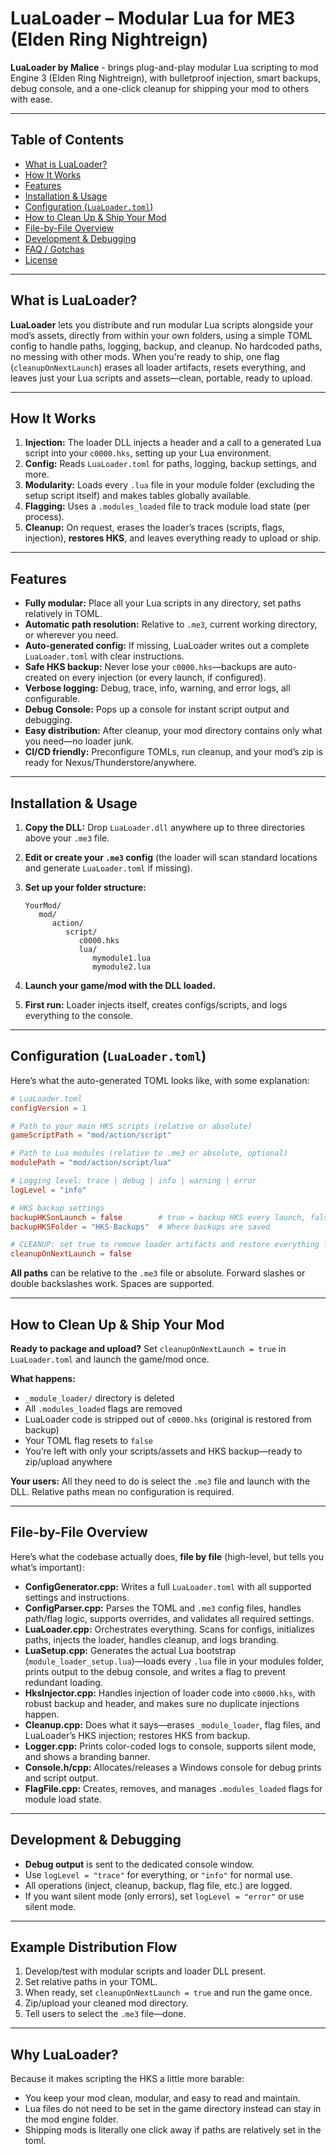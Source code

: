 # LuaLoader – Modular Lua for ME3 (Elden Ring Nightreign)

**LuaLoader by Malice** - brings plug-and-play modular Lua scripting to mod Engine 3 (Elden Ring Nightreign), with bulletproof injection, smart backups, debug console, and a one-click cleanup for shipping your mod to others with ease.

---

## Table of Contents

* [What is LuaLoader?](#what-is-lualoader)
* [How It Works](#how-it-works)
* [Features](#features)
* [Installation & Usage](#installation--usage)
* [Configuration (`LuaLoader.toml`)](#configuration-lualoadertoml)
* [How to Clean Up & Ship Your Mod](#how-to-clean-up--ship-your-mod)
* [File-by-File Overview](#file-by-file-overview)
* [Development & Debugging](#development--debugging)
* [FAQ / Gotchas](#faq--gotchas)
* [License](#license)

---

## What is LuaLoader?

**LuaLoader** lets you distribute and run modular Lua scripts alongside your mod’s assets, directly from within your own folders, using a simple TOML config to handle paths, logging, backup, and cleanup. No hardcoded paths, no messing with other mods. When you're ready to ship, one flag (`cleanupOnNextLaunch`) erases all loader artifacts, resets everything, and leaves just your Lua scripts and assets—clean, portable, ready to upload.

---

## How It Works

1. **Injection:** The loader DLL injects a header and a call to a generated Lua script into your `c0000.hks`, setting up your Lua environment.
2. **Config:** Reads `LuaLoader.toml` for paths, logging, backup settings, and more.
3. **Modularity:** Loads every `.lua` file in your module folder (excluding the setup script itself) and makes tables globally available.
4. **Flagging:** Uses a `.modules_loaded` file to track module load state (per process).
5. **Cleanup:** On request, erases the loader’s traces (scripts, flags, injection), **restores HKS**, and leaves everything ready to upload or ship.

---

## Features

* **Fully modular:** Place all your Lua scripts in any directory, set paths relatively in TOML.
* **Automatic path resolution:** Relative to `.me3`, current working directory, or wherever you need.
* **Auto-generated config:** If missing, LuaLoader writes out a complete `LuaLoader.toml` with clear instructions.
* **Safe HKS backup:** Never lose your `c0000.hks`—backups are auto-created on every injection (or every launch, if configured).
* **Verbose logging:** Debug, trace, info, warning, and error logs, all configurable.
* **Debug Console:** Pops up a console for instant script output and debugging.
* **Easy distribution:** After cleanup, your mod directory contains only what you need—no loader junk.
* **CI/CD friendly:** Preconfigure TOMLs, run cleanup, and your mod’s zip is ready for Nexus/Thunderstore/anywhere.

---

## Installation & Usage

1. **Copy the DLL:** Drop `LuaLoader.dll` anywhere up to three directories above your `.me3` file.
2. **Edit or create your `.me3` config** (the loader will scan standard locations and generate `LuaLoader.toml` if missing).
3. **Set up your folder structure:**

   ```
   YourMod/
      mod/
         action/
            script/
               c0000.hks
               lua/
                  mymodule1.lua
                  mymodule2.lua
   ```
4. **Launch your game/mod with the DLL loaded.**
5. **First run:** Loader injects itself, creates configs/scripts, and logs everything to the console.

---

## Configuration (`LuaLoader.toml`)

Here’s what the auto-generated TOML looks like, with some explanation:

```toml
# LuaLoader.toml
configVersion = 1

# Path to your main HKS scripts (relative or absolute)
gameScriptPath = "mod/action/script"

# Path to Lua modules (relative to .me3 or absolute, optional)
modulePath = "mod/action/script/lua"

# Logging level: trace | debug | info | warning | error
logLevel = "info"

# HKS backup settings
backupHKSonLaunch = false        # true = backup HKS every launch, false = only when injecting
backupHKSFolder = "HKS-Backups"  # Where backups are saved

# CLEANUP: set true to remove loader artifacts and restore everything for shipping
cleanupOnNextLaunch = false
```

**All paths** can be relative to the `.me3` file or absolute. Forward slashes or double backslashes work. Spaces are supported.

---

## How to Clean Up & Ship Your Mod

**Ready to package and upload?**
Set `cleanupOnNextLaunch = true` in `LuaLoader.toml` and launch the game/mod once.

**What happens:**

* `_module_loader/` directory is deleted
* All `.modules_loaded` flags are removed
* LuaLoader code is stripped out of `c0000.hks` (original is restored from backup)
* Your TOML flag resets to `false`
* You’re left with only your scripts/assets and HKS backup—ready to zip/upload anywhere

**Your users:**
All they need to do is select the `.me3` file and launch with the DLL. Relative paths mean no configuration is required.

---

## File-by-File Overview

Here’s what the codebase actually does, **file by file** (high-level, but tells you what’s important):

* **ConfigGenerator.cpp:** Writes a full `LuaLoader.toml` with all supported settings and instructions.
* **ConfigParser.cpp:** Parses the TOML and `.me3` config files, handles path/flag logic, supports overrides, and validates all required settings.
* **LuaLoader.cpp:** Orchestrates everything. Scans for configs, initializes paths, injects the loader, handles cleanup, and logs branding.
* **LuaSetup.cpp:** Generates the actual Lua bootstrap (`module_loader_setup.lua`)—loads every `.lua` file in your modules folder, prints output to the debug console, and writes a flag to prevent redundant loading.
* **HksInjector.cpp:** Handles injection of loader code into `c0000.hks`, with robust backup and header, and makes sure no duplicate injections happen.
* **Cleanup.cpp:** Does what it says—erases `_module_loader`, flag files, and LuaLoader’s HKS injection; restores HKS from backup.
* **Logger.cpp:** Prints color-coded logs to console, supports silent mode, and shows a branding banner.
* **Console.h/cpp:** Allocates/releases a Windows console for debug prints and script output.
* **FlagFile.cpp:** Creates, removes, and manages `.modules_loaded` flags for module load state.

---

## Development & Debugging

* **Debug output** is sent to the dedicated console window.
* Use `logLevel = "trace"` for everything, or `"info"` for normal use.
* All operations (inject, cleanup, backup, flag file, etc.) are logged.
* If you want silent mode (only errors), set `logLevel = "error"` or use silent mode.

---

## Example Distribution Flow

1. Develop/test with modular scripts and loader DLL present.
2. Set relative paths in your TOML.
3. When ready, set `cleanupOnNextLaunch = true` and run the game once.
4. Zip/upload your cleaned mod directory.
5. Tell users to select the `.me3` file—done.

---

## Why LuaLoader?

Because it makes scripting the HKS a little more barable:

* You keep your mod clean, modular, and easy to read and maintain.
* Lua files do not need to be set in the game directory instead can stay in the mod engine folder.
* Shipping mods is literally one click away if paths are relatively set in the toml.

